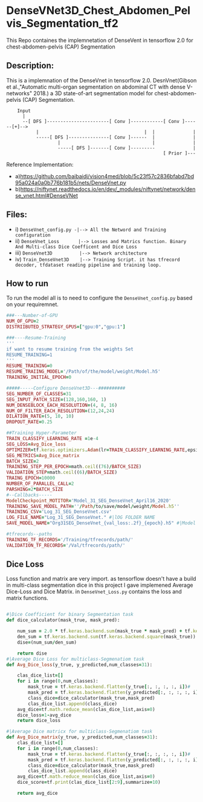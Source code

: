 # DenseVNet3D_Chest_Abdomen_Pelvis_Segmentation_tf2
This Repo containes the implemnetation of DenseVent in tensorflow 2.0 for chest-abdomen-pelvis (CAP) Segmentation

## Description:
This is a implemnation of the DenseVnet in tensorflow 2.0. DesnVnet(Gibson et al.,"Automatic multi-organ segmentation on abdominal CT with dense V-networks" 2018.) a 3D state-of-art segmentation model for chest-abdomen-pelvis (CAP) Segmentation.

```
    Input
      |
      --[ DFS ]-----------------------[ Conv ]------------[ Conv ]------[+]-->
           |                                       |  |              |
           -----[ DFS ]---------------[ Conv ]------  |              |
                   |                                  |              |
                   -----[ DFS ]-------[ Conv ]---------              |
                                                          [ Prior ]---
```

Reference Implementation:     
* a)https://github.com/baibaidj/vision4med/blob/5c23f57c2836bfabd7bd95a024a0a0b776b181b5/nets/DenseVnet.py
* b)https://niftynet.readthedocs.io/en/dev/_modules/niftynet/network/dense_vnet.html#DenseVNet

## Files:
*   i) `DenseVnet_config.py -|--> All the Netword and Training configuration`
*  ii) `DenseVnet_Loss       |--> Losses and Matrics function. Binary And Multi-class Dice Coefficent and Dice Loss`
* iii) `DenseVnet3D          |--> Network architecture`
*  iv) `Train_DenseVnet3D    |--> Training Script. it has tfrecord decoder, tfdataset reading pipeline and training loop.`

## How to run

To run the model all is to need to configure the `DenseVnet_config.py` based on your requiremnet.
```ruby
###---Number-of-GPU
NUM_OF_GPU=2
DISTRIIBUTED_STRATEGY_GPUS=["gpu:0","gpu:1"]

###----Resume-Training
'''
if want to resume training from the weights Set
RESUME_TRAINING=1
'''
RESUME_TRAINING=0
RESUME_TRAIING_MODEL='/Path/of/the/model/weight/Model.h5'
TRAINING_INITIAL_EPOCH=0

#####-----Configure DenseVnet3D---##########
SEG_NUMBER_OF_CLASSES=31
SEG_INPUT_PATCH_SIZE=(128,160,160, 1)
NUM_DENSEBLOCK_EACH_RESOLUTION=(4, 8, 16)
NUM_OF_FILTER_EACH_RESOLUTION=(12,24,24)
DILATION_RATE=(5, 10, 10)
DROPOUT_RATE=0.25

##Training Hyper-Parameter
TRAIN_CLASSIFY_LEARNING_RATE =1e-4
SEG_LOSS=Avg_Dice_loss
OPTIMIZER=tf.keras.optimizers.Adam(lr=TRAIN_CLASSIFY_LEARNING_RATE,epsilon=1e-5)
SEG_METRICS=Avg_Dice_matrix
BATCH_SIZE=2
TRAINING_STEP_PER_EPOCH=math.ceil((76)/BATCH_SIZE)
VALIDATION_STEP=math.ceil((6)/BATCH_SIZE)
TRAING_EPOCH=10000
NUMBER_OF_PARALLEL_CALL=2
PARSHING=2*BATCH_SIZE
#--Callbacks-----
ModelCheckpoint_MOTITOR='Model_31_SEG_DenseVnet_April16_2020'
TRAINING_SAVE_MODEL_PATH=''/Path/to/save/model/weight/Model.h5''
TRAINING_CSV='Log_31_SEG_DenseVnet.csv'
LOG_FILE_NAME="Log_31_SEG_DenseVnet." #|lOG FOLDER NAME
SAVE_MODEL_NAME="Org31SEG_DenseVnet_{val_loss:.2f}_{epoch}.h5" #|Model name

#tfrecords--paths
TRAINING_TF_RECORDS='/Training/tfrecords/path/'
VALIDATION_TF_RECORDS='/Val/tfrecords/path/'

```

## Dice Loss
Loss function and matrix are very import. as tensorflow doesn't have a build in multi-class segmentation dice in this project I gave implemened Average Dice-Loss and Dice Matrix. in `DenseVnet_Loss.py` contains the loss and matrix functions. 

```ruby

#|Dice Coefficient for binary Segmentation task
def dice_calculator(mask_true, mask_pred):

    num_sum = 2.0 * tf.keras.backend.sum(mask_true * mask_pred) + tf.keras.backend.epsilon()
    den_sum = tf.keras.backend.sum(tf.keras.backend.square(mask_true)) + tf.keras.backend.sum(tf.keras.backend.square(mask_pred))+ tf.keras.backend.epsilon()
    dise=(num_sum/den_sum)

    return dise
#|Average Dice Loss for multiclass-Segmenatiom task
def Avg_Dice_loss(y_true, y_predicted,num_classes=31):

    clas_dice_list=[]
    for i in range(0,num_classes):
        mask_true = tf.keras.backend.flatten(y_true[:, :, :, :, i])#
        mask_pred = tf.keras.backend.flatten(y_predicted[:, :, :, :, i])#
        class_dice=dice_calculator(mask_true,mask_pred)
        clas_dice_list.append(class_dice)
    avg_dice=tf.math.reduce_mean(clas_dice_list,axis=0)
    dice_loss=1-avg_dice
    return dice_loss

#|Average Dice matricx for multiclass-Segmenatiom task
def Avg_Dice_matrix(y_true, y_predicted,num_classes=31):
    clas_dice_list=[]
    for i in range(0,num_classes):
        mask_true = tf.keras.backend.flatten(y_true[:, :, :, :, i])#
        mask_pred = tf.keras.backend.flatten(y_predicted[:, :, :, :, i])#
        class_dice=dice_calculator(mask_true,mask_pred)
        clas_dice_list.append(class_dice)
    avg_dice=tf.math.reduce_mean(clas_dice_list,axis=0)
    dice_score=tf.print(clas_dice_list[2:9],summarize=10)

    return avg_dice
```

